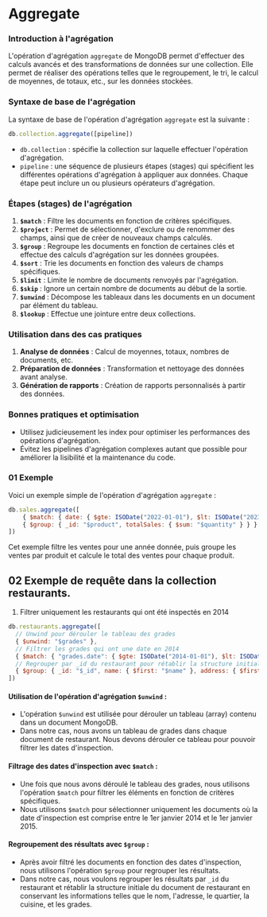 # Aggregate

### Introduction à l'agrégation

L'opération d'agrégation `aggregate` de MongoDB permet d'effectuer des calculs avancés et des transformations de données sur une collection. Elle permet de réaliser des opérations telles que le regroupement, le tri, le calcul de moyennes, de totaux, etc., sur les données stockées.

### Syntaxe de base de l'agrégation

La syntaxe de base de l'opération d'agrégation `aggregate` est la suivante :

```javascript
db.collection.aggregate([pipeline])
```

- `db.collection` : spécifie la collection sur laquelle effectuer l'opération d'agrégation.
- `pipeline` : une séquence de plusieurs étapes (stages) qui spécifient les différentes opérations d'agrégation à appliquer aux données. Chaque étape peut inclure un ou plusieurs opérateurs d'agrégation.

### Étapes (stages) de l'agrégation

  1. **`$match`** : Filtre les documents en fonction de critères spécifiques.
1. **`$project`** : Permet de sélectionner, d'exclure ou de renommer des champs, ainsi que de créer de nouveaux champs calculés.
1. **`$group`** : Regroupe les documents en fonction de certaines clés et effectue des calculs d'agrégation sur les données groupées.
2. **`$sort`** : Trie les documents en fonction des valeurs de champs spécifiques.
1. **`$limit`** : Limite le nombre de documents renvoyés par l'agrégation.
1. **`$skip`** : Ignore un certain nombre de documents au début de la sortie.
2. **`$unwind`** : Décompose les tableaux dans les documents en un document par élément du tableau.
1. **`$lookup`** : Effectue une jointure entre deux collections.

### Utilisation dans des cas pratiques

1. **Analyse de données** : Calcul de moyennes, totaux, nombres de documents, etc.
2. **Préparation de données** : Transformation et nettoyage des données avant analyse.
3. **Génération de rapports** : Création de rapports personnalisés à partir des données.

### Bonnes pratiques et optimisation

- Utilisez judicieusement les index pour optimiser les performances des opérations d'agrégation.
- Évitez les pipelines d'agrégation complexes autant que possible pour améliorer la lisibilité et la maintenance du code.

### 01 Exemple

Voici un exemple simple de l'opération d'agrégation `aggregate` :

```js
db.sales.aggregate([
    { $match: { date: { $gte: ISODate("2022-01-01"), $lt: ISODate("2023-01-01") } } }, // Filtre par date
    { $group: { _id: "$product", totalSales: { $sum: "$quantity" } } } // Regroupe par produit et calcule le total des ventes
])
```

Cet exemple filtre les ventes pour une année donnée, puis groupe les ventes par produit et calcule le total des ventes pour chaque produit.

## 02 Exemple de requête dans la collection restaurants.

1. Filtrer uniquement les restaurants qui ont été inspectés en 2014

```js
db.restaurants.aggregate([
  // Unwind pour dérouler le tableau des grades
  { $unwind: "$grades" },
  // Filtrer les grades qui ont une date en 2014
  { $match: { "grades.date": { $gte: ISODate("2014-01-01"), $lt: ISODate("2015-01-01") } } },
  // Regrouper par _id du restaurant pour rétablir la structure initiale
  { $group: { _id: "$_id", name: { $first: "$name" }, address: { $first: "$address" }, borough: { $first: "$borough" }, cuisine: { $first: "$cuisine" }, grades: { $push: "$grades" } } }
])

```

####  Utilisation de l'opération d'agrégation `$unwind` :
- L'opération `$unwind` est utilisée pour dérouler un tableau (array) contenu dans un document MongoDB.
- Dans notre cas, nous avons un tableau de grades dans chaque document de restaurant. Nous devons dérouler ce tableau pour pouvoir filtrer les dates d'inspection.

#### Filtrage des dates d'inspection avec `$match` :
- Une fois que nous avons déroulé le tableau des grades, nous utilisons l'opération `$match` pour filtrer les éléments en fonction de critères spécifiques.
- Nous utilisons `$match` pour sélectionner uniquement les documents où la date d'inspection est comprise entre le 1er janvier 2014 et le 1er janvier 2015.

#### Regroupement des résultats avec `$group` :
- Après avoir filtré les documents en fonction des dates d'inspection, nous utilisons l'opération `$group` pour regrouper les résultats.
- Dans notre cas, nous voulons regrouper les résultats par `_id` du restaurant et rétablir la structure initiale du document de restaurant en conservant les informations telles que le nom, l'adresse, le quartier, la cuisine, et les grades.
